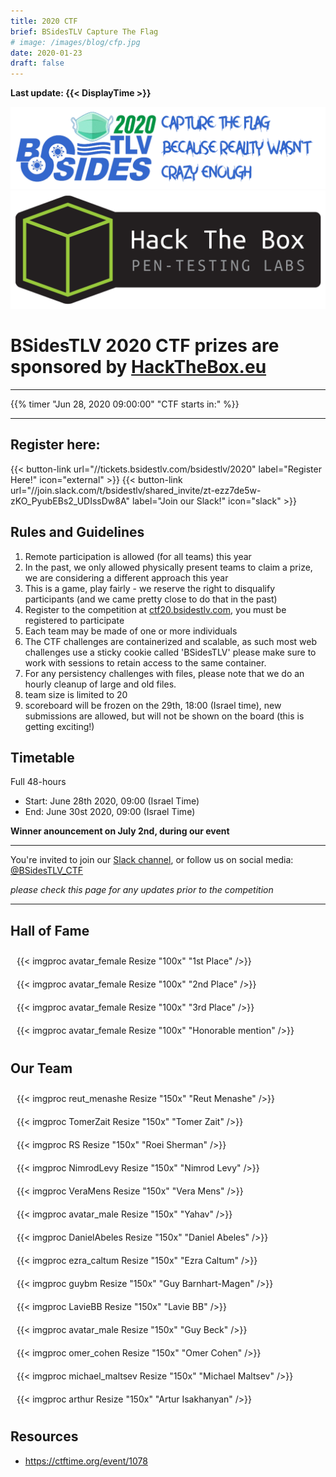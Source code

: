 ```yaml
---
title: 2020 CTF
brief: BSidesTLV Capture The Flag
# image: /images/blog/cfp.jpg
date: 2020-01-23
draft: false
---
```

**Last update: {{< DisplayTime >}}**

<div class="row">
    <div class="col-xs-12 col-sm-10 col-md-8 col-lg-6">
        <div class="box" style="">
            <img src="banner-1500.png" alt="banner" style="max-width: 100%;">
        </div>
    </div>
    <div class="col-xs-12 col-sm-8 col-md-6 col-lg-4">
        <div class="box" style="">
            <a href="https://HackTheBox.eu/" target="_blank"><img src="htb.png" alt="banner" style="max-width: 100%;"></a>
            <h1>BSidesTLV 2020 CTF prizes are sponsored by <a href="https://HackTheBox.eu/" target="_blank">HackTheBox.eu</a></h1>
        </div>
    </div>
</div>

---

{{% timer "Jun 28, 2020 09:00:00" "CTF starts in:" %}}

---

<link rel="stylesheet" href="https://cdnjs.cloudflare.com/ajax/libs/flexboxgrid/6.3.1/flexboxgrid.min.css" type="text/css" >


<div class="row">
    <div class="col-xs-6 col-sm-4 col-md-3 col-lg-2">
    <h2>Register here:</h2>
        {{< button-link url="//tickets.bsidestlv.com/bsidestlv/2020" label="Register Here!" icon="external" >}} {{< button-link url="//join.slack.com/t/bsidestlv/shared_invite/zt-ezz7de5w-zKO_PyubEBs2_UDIssDw8A" label="Join our Slack!" icon="slack" >}}
    </div>
    <div class="col-xs-14 col-sm-10 col-md-8 col-lg-6">
        <div class="box" style="">
        <h2> Rules and Guidelines </h2>

1. Remote participation is allowed (for all teams) this year  
2. In the past, we only allowed physically present teams to claim a prize, we are considering a different approach this year  
3. This is a game, play fairly - we reserve the right to disqualify participants (and we came pretty close to do that in the past)  
4. Register to the competition at [ctf20.bsidestlv.com](https://ctf20.bsidestlv.com), you must be registered to participate  
5. Each team may be made of one or more individuals  
6. The CTF challenges are containerized and scalable, as such most web challenges use a sticky cookie called 'BSidesTLV' please make sure to work with sessions to retain access to the same container.  
7. For any persistency challenges with files, please note that we do an hourly cleanup of large and old files.  
8. team size is limited to 20
9. scoreboard will be frozen on the 29th, 18:00 (Israel time), new submissions are allowed, but will not be shown on the board (this is getting exciting!)
        </div>
    </div>
    <div class="col-xs-12 col-sm-8 col-md-6 col-lg-4">
<h2>Timetable</h2>
Full 48-hours

* Start: June 28th 2020, 09:00 (Israel Time)
* End:   June 30st 2020, 09:00 (Israel Time)

**Winner anouncement on July 2nd, during our event**
    </div>
</div>

---

You're invited to join our [Slack channel](https://join.slack.com/t/bsidestlv/shared_invite/zt-ezz7de5w-zKO_PyubEBs2_UDIssDw8A), or follow us on social media: [@BSidesTLV_CTF](https://twitter.com/BSidesTLV_CTF)

*please check this page for any updates prior to the competition*

---

## Hall of Fame

<div class="row">
    <div class="col-xs-12 col-sm-8 col-md-6 col-lg-2">
        <div class="box" style="border:0px solid black; padding:10px;vertical-align:top;">{{< imgproc avatar_female Resize "100x" "1st Place" />}}</div>
    </div>
    <div class="col-xs-12 col-sm-8 col-md-6 col-lg-2">
        <div class="box" style="border:0px solid black; padding:10px;vertical-align:top;">{{< imgproc avatar_female Resize "100x" "2nd Place" />}}</div>
    </div>
    <div class="col-xs-12 col-sm-8 col-md-6 col-lg-2">
        <div class="box" style="border:0px solid black; padding:10px;vertical-align:top;">{{< imgproc avatar_female Resize "100x" "3rd Place" />}}</div>
    </div>
    <div class="col-xs-12 col-sm-8 col-md-6 col-lg-2">
        <div class="box" style="border:0px solid black; padding:10px;vertical-align:top;">{{< imgproc avatar_female Resize "100x" "Honorable mention" />}}</div>
    </div>
</div>

## Our Team

<div class="row">
    <div class="col-xs-12 col-sm-8 col-md-6 col-lg-2">
        <div class="box" style="border:0px solid black; padding:10px;vertical-align:top;">{{< imgproc reut_menashe Resize "150x" "Reut Menashe" />}}</div>
    </div>
    <div class="col-xs-12 col-sm-8 col-md-6 col-lg-2">
        <div class="box" style="border:0px solid black; padding:10px;vertical-align:top;">{{< imgproc TomerZait Resize "150x" "Tomer Zait" />}}</div>
    </div>
    <div class="col-xs-12 col-sm-8 col-md-6 col-lg-2">
        <div class="box" style="border:0px solid black; padding:10px;vertical-align:top;">{{< imgproc RS Resize "150x" "Roei Sherman" />}} </div>
    </div>
    <div class="col-xs-12 col-sm-8 col-md-6 col-lg-2">
        <div class="box" style="border:0px solid black; padding:10px;vertical-align:top;">{{< imgproc NimrodLevy Resize "150x" "Nimrod Levy" />}}</div>
    </div>
    <div class="col-xs-12 col-sm-8 col-md-6 col-lg-2">
        <div class="box" style="border:0px solid black; padding:10px;vertical-align:top;">{{< imgproc VeraMens Resize "150x" "Vera Mens" />}}</div>
    </div>
    <div class="col-xs-12 col-sm-8 col-md-6 col-lg-2">
        <div class="box" style="border:0px solid black; padding:10px;vertical-align:top;">{{< imgproc avatar_male Resize "150x" "Yahav" />}}</div>
    </div>
    <div class="col-xs-12 col-sm-8 col-md-6 col-lg-2">
        <div class="box" style="border:0px solid black; padding:10px;vertical-align:top;">{{< imgproc DanielAbeles Resize "150x" "Daniel Abeles" />}}</div>
    </div>
    <div class="col-xs-12 col-sm-8 col-md-6 col-lg-2">
        <div class="box" style="border:0px solid black; padding:10px;vertical-align:top;">{{< imgproc ezra_caltum Resize "150x" "Ezra Caltum" />}}</div>
    </div>
    <div class="col-xs-12 col-sm-8 col-md-6 col-lg-2">
        <div class="box" style="border:0px solid black; padding:10px;vertical-align:top;">{{< imgproc guybm Resize "150x" "Guy Barnhart-Magen" />}}</div>
    </div>
    <div class="col-xs-12 col-sm-8 col-md-6 col-lg-2">
        <div class="box" style="border:0px solid black; padding:10px;vertical-align:top;">{{< imgproc LavieBB Resize "150x" "Lavie BB" />}}</div>
    </div>
    <div class="col-xs-12 col-sm-8 col-md-6 col-lg-2">
        <div class="box" style="border:0px solid black; padding:10px;vertical-align:top;">{{< imgproc avatar_male Resize "150x" "Guy Beck" />}}</div>
    </div>
    <div class="col-xs-12 col-sm-8 col-md-6 col-lg-2">
        <div class="box" style="border:0px solid black; padding:10px;vertical-align:top;">{{< imgproc omer_cohen Resize "150x" "Omer Cohen" />}}</div>
    </div>
    <div class="col-xs-12 col-sm-8 col-md-6 col-lg-2">
        <div class="box" style="border:0px solid black; padding:10px;vertical-align:top;">{{< imgproc michael_maltsev Resize "150x" "Michael Maltsev" />}}</div>
    </div>
    <div class="col-xs-12 col-sm-8 col-md-6 col-lg-2">
        <div class="box" style="border:0px solid black; padding:10px;vertical-align:top;">{{< imgproc arthur Resize "150x" "Artur Isakhanyan" />}}</div>
    </div>
</div>

## Resources

* https://ctftime.org/event/1078